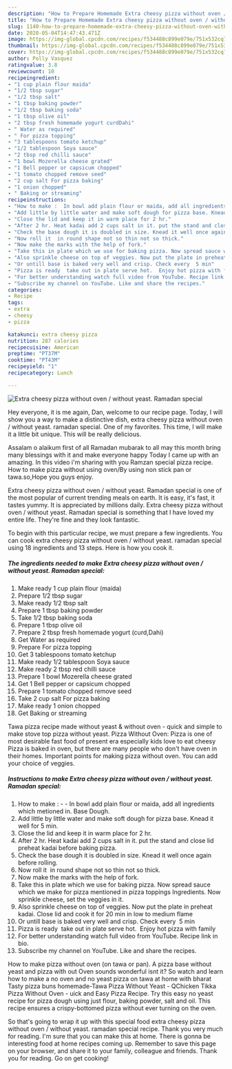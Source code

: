 ```yaml
---
description: "How to Prepare Homemade Extra cheesy pizza without oven / without yeast. Ramadan special"
title: "How to Prepare Homemade Extra cheesy pizza without oven / without yeast. Ramadan special"
slug: 1140-how-to-prepare-homemade-extra-cheesy-pizza-without-oven-without-yeast-ramadan-special
date: 2020-05-04T14:47:43.471Z
image: https://img-global.cpcdn.com/recipes/f534488c899e079e/751x532cq70/extra-cheesy-pizza-without-oven-without-yeast-ramadan-special-recipe-main-photo.jpg
thumbnail: https://img-global.cpcdn.com/recipes/f534488c899e079e/751x532cq70/extra-cheesy-pizza-without-oven-without-yeast-ramadan-special-recipe-main-photo.jpg
cover: https://img-global.cpcdn.com/recipes/f534488c899e079e/751x532cq70/extra-cheesy-pizza-without-oven-without-yeast-ramadan-special-recipe-main-photo.jpg
author: Polly Vasquez
ratingvalue: 3.8
reviewcount: 10
recipeingredient:
- "1 cup plain flour maida"
- "1/2 tbsp sugar"
- "1/2 tbsp salt"
- "1 tbsp baking powder"
- "1/2 tbsp baking soda"
- "1 tbsp olive oil"
- "2 tbsp fresh homemade yogurt curdDahi"
- " Water as required"
- " For pizza topping"
- "3 tablespoons tomato ketchup"
- "1/2 tablespoon Soya sauce"
- "2 tbsp red chilli sauce"
- "1 bowl Mozerella cheese grated"
- "1 Bell pepper or capsicum chopped"
- "1 tomato chopped remove seed"
- "2 cup salt For pizza baking"
- "1 onion chopped"
- " Baking or streaming"
recipeinstructions:
- "How to make :  In bowl add plain flour or maida, add all ingredients which metioned in. Base Dough."
- "Add little by little water and make soft dough for pizza base. Knead it well for 5 min."
- "Close the lid and keep it in warm place for 2 hr."
- "After 2 hr. Heat kadai add 2 cups salt in it. put the stand and close lid preheat kadai before baking pizza."
- "Check the base dough it is doubled in size. Knead it well once again before rolling."
- "Now roll it  in round shape not so thin not so thick."
- "Now make the marks with the help of fork."
- "Take this in plate which we use for baking pizza. Now spread sauce which we make for pizza mentioned in pizza toppings Ingredients. Now sprinkle cheese, set the veggies in it."
- "Also sprinkle cheese on top of veggies. Now put the plate in preheat kadai. Close lid and cook it for 20 min in low to medium flame"
- "Or untill base is baked very well and crisp. Check every  5 min"
- "Pizza is ready  take out in plate serve hot.  Enjoy hot pizza with family"
- "For better understanding watch full video from YouTube. Recipe link in bio."
- "Subscribe my channel on YouTube. Like and share the recipes."
categories:
- Recipe
tags:
- extra
- cheesy
- pizza

katakunci: extra cheesy pizza 
nutrition: 287 calories
recipecuisine: American
preptime: "PT37M"
cooktime: "PT43M"
recipeyield: "1"
recipecategory: Lunch

---
```



![Extra cheesy pizza without oven / without yeast. Ramadan special](https://img-global.cpcdn.com/recipes/f534488c899e079e/751x532cq70/extra-cheesy-pizza-without-oven-without-yeast-ramadan-special-recipe-main-photo.jpg)

Hey everyone, it is me again, Dan, welcome to our recipe page. Today, I will show you a way to make a distinctive dish, extra cheesy pizza without oven / without yeast. ramadan special. One of my favorites. This time, I will make it a little bit unique. This will be really delicious.

Assalam o alaikum first of all Ramadan mubarak to all may this month bring many blessings with it and make everyone happy Today I came up with an amazing. In this video i&#39;m sharing with you Ramzan special pizza recipe. How to make pizza without using oven/By using non stick pan or tawa.so,Hope you guys enjoy.

Extra cheesy pizza without oven / without yeast. Ramadan special is one of the most popular of current trending meals on earth. It is easy, it's fast, it tastes yummy. It is appreciated by millions daily. Extra cheesy pizza without oven / without yeast. Ramadan special is something that I have loved my entire life. They're fine and they look fantastic.


To begin with this particular recipe, we must prepare a few ingredients. You can cook extra cheesy pizza without oven / without yeast. ramadan special using 18 ingredients and 13 steps. Here is how you cook it.

<!--inarticleads1-->

##### The ingredients needed to make Extra cheesy pizza without oven / without yeast. Ramadan special:

1. Make ready 1 cup plain flour (maida)
1. Prepare 1/2 tbsp sugar
1. Make ready 1/2 tbsp salt
1. Prepare 1 tbsp baking powder
1. Take 1/2 tbsp baking soda
1. Prepare 1 tbsp olive oil
1. Prepare 2 tbsp fresh homemade yogurt (curd,Dahi)
1. Get  Water as required
1. Prepare  For pizza topping
1. Get 3 tablespoons tomato ketchup
1. Make ready 1/2 tablespoon Soya sauce
1. Make ready 2 tbsp red chilli sauce
1. Prepare 1 bowl Mozerella cheese grated
1. Get 1 Bell pepper or capsicum chopped
1. Prepare 1 tomato chopped remove seed
1. Take 2 cup salt For pizza baking
1. Make ready 1 onion chopped
1. Get  Baking or streaming


Tawa pizza recipe made without yeast &amp; without oven - quick and simple to make stove top pizza without yeast. Pizza Without Oven: Pizza is one of most desirable fast food of present era especially kids love to eat cheesy Pizza is baked in oven, but there are many people who don&#39;t have oven in their homes. Important points for making pizza without oven. You can add your choice of veggies. 

<!--inarticleads2-->

##### Instructions to make Extra cheesy pizza without oven / without yeast. Ramadan special:

1. How to make : -  - In bowl add plain flour or maida, add all ingredients which metioned in. Base Dough.
1. Add little by little water and make soft dough for pizza base. Knead it well for 5 min.
1. Close the lid and keep it in warm place for 2 hr.
1. After 2 hr. Heat kadai add 2 cups salt in it. put the stand and close lid preheat kadai before baking pizza.
1. Check the base dough it is doubled in size. Knead it well once again before rolling.
1. Now roll it  in round shape not so thin not so thick.
1. Now make the marks with the help of fork.
1. Take this in plate which we use for baking pizza. Now spread sauce which we make for pizza mentioned in pizza toppings Ingredients. Now sprinkle cheese, set the veggies in it.
1. Also sprinkle cheese on top of veggies. Now put the plate in preheat kadai. Close lid and cook it for 20 min in low to medium flame
1. Or untill base is baked very well and crisp. Check every  5 min
1. Pizza is ready  take out in plate serve hot.  Enjoy hot pizza with family
1. For better understanding watch full video from YouTube. Recipe link in bio.
1. Subscribe my channel on YouTube. Like and share the recipes.


How to make pizza without oven (on tawa or pan). A pizza base without yeast and pizza with out Oven sounds wonderful isnt it? So watch and learn how to make a no oven and no yeast pizza on tawa at home with bharat Tasty pizza buns homemade-Tawa Pizza Without Yeast - QChicken Tikka Pizza Without Oven - uick and Easy Pizza Recipe. Try this easy no yeast recipe for pizza dough using just flour, baking powder, salt and oil. This recipe ensures a crispy-bottomed pizza without ever turning on the oven. 

So that's going to wrap it up with this special food extra cheesy pizza without oven / without yeast. ramadan special recipe. Thank you very much for reading. I'm sure that you can make this at home. There is gonna be interesting food at home recipes coming up. Remember to save this page on your browser, and share it to your family, colleague and friends. Thank you for reading. Go on get cooking!
